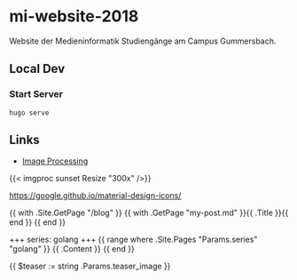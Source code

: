 # mi-website-2018
Website der Medieninformatik Studiengänge am Campus Gummersbach.

## Local Dev

### Start Server 
```hugo serve```


## Links
- [Image Processing](https://gohugo.io/content-management/image-processing/)

{{< imgproc sunset Resize "300x" />}}

https://google.github.io/material-design-icons/


{{ with .Site.GetPage "/blog" }}
{{ with .GetPage "my-post.md" }}{{ .Title }}{{ end }}
{{ end }}


+++
series: golang
+++
{{ range where .Site.Pages "Params.series" "golang" }}
   {{ .Content }}
{{ end }}


{{ $teaser := string .Params.teaser_image }}